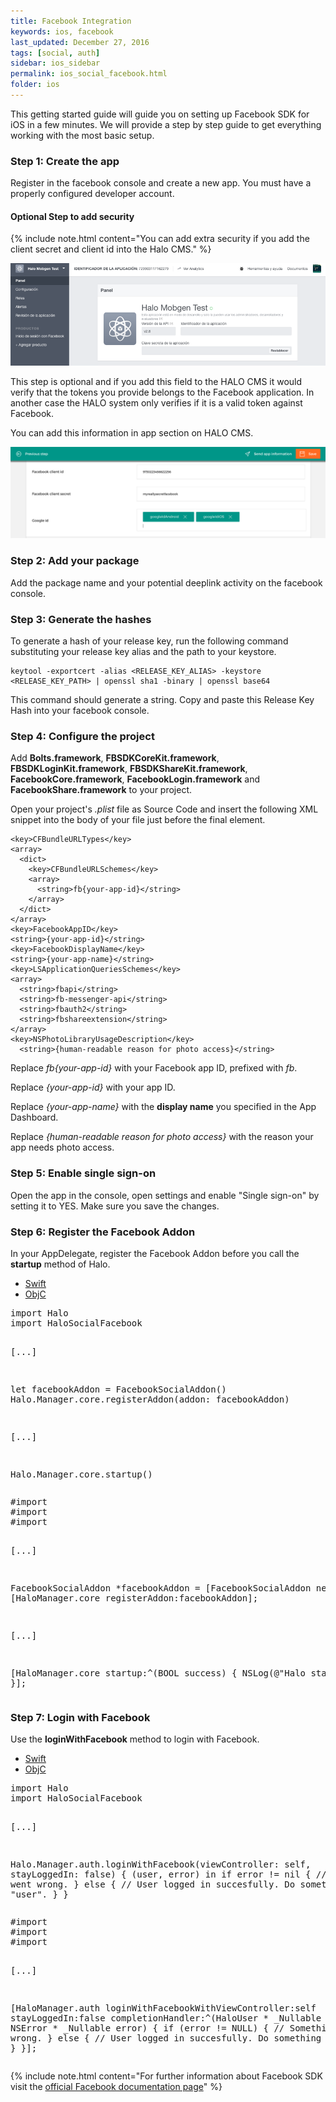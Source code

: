 ```yaml
---
title: Facebook Integration
keywords: ios, facebook
last_updated: December 27, 2016
tags: [social, auth]
sidebar: ios_sidebar
permalink: ios_social_facebook.html
folder: ios
---
```


This getting started guide will guide you on setting up Facebook SDK for iOS in a few minutes. We will provide a step by step guide to get everything working with the most basic setup.

### Step 1: Create the app 

Register in the facebook console and create a new app. You must have a properly configured developer account.

#### Optional Step to add security

{% include note.html content="You can add extra security if you add the client secret and client id into the Halo CMS." %}

![Configure Facebook Application](./images/facebook-console.png)

This step is optional and if you add this field to the HALO CMS it would verify that the tokens you provide belongs to the Facebook application. In another case the HALO system only verifies if it is a valid token against Facebook.

You can add this information in app section on HALO CMS.

![Add extra security to facebook tokens](./images/halo-cms-secure-social.png)

### Step 2: Add your package 

Add the package name and your potential deeplink activity on the facebook console.

### Step 3: Generate the hashes

To generate a hash of your release key, run the following command substituting your release key alias and the path to your keystore.

```
keytool -exportcert -alias <RELEASE_KEY_ALIAS> -keystore <RELEASE_KEY_PATH> | openssl sha1 -binary | openssl base64
```
This command should generate a string. Copy and paste this Release Key Hash into your facebook console.

### Step 4: Configure the project

Add **Bolts.framework**, **FBSDKCoreKit.framework**, **FBSDKLoginKit.framework**,  **FBSDKShareKit.framework**, **FacebookCore.framework**, **FacebookLogin.framework** and **FacebookShare.framework**
to your project.

Open your project's *.plist* file as Source Code and insert the following XML snippet into the body of your file just before the final *</dict>* element.

```
<key>CFBundleURLTypes</key>
<array>
  <dict>
    <key>CFBundleURLSchemes</key>
    <array>
      <string>fb{your-app-id}</string>
    </array>
  </dict>
</array>
<key>FacebookAppID</key>
<string>{your-app-id}</string>
<key>FacebookDisplayName</key>
<string>{your-app-name}</string>
<key>LSApplicationQueriesSchemes</key>
<array>
  <string>fbapi</string>
  <string>fb-messenger-api</string>
  <string>fbauth2</string>
  <string>fbshareextension</string>
</array>
<key>NSPhotoLibraryUsageDescription</key>
  <string>{human-readable reason for photo access}</string>
```

Replace *fb{your-app-id}* with your Facebook app ID, prefixed with *fb*.

Replace *{your-app-id}* with your app ID.

Replace *{your-app-name}* with the **display name** you specified in the App Dashboard.

Replace *{human-readable reason for photo access}* with the reason your app needs photo access.

### Step 5: Enable single sign-on

Open the app in the console, open settings and enable "Single sign-on" by setting it to YES. Make sure you save the changes.

### Step 6: Register the Facebook Addon

In your AppDelegate, register the Facebook Addon before you call the **startup** method of Halo.

<ul class="nav nav-tabs">
  <li role="presentation" class="active"><a href="#swift-1" data-toggle="tab">Swift</a></li>
  <li role="presentation"><a href="#objc-1" data-toggle="tab">ObjC</a></li>
</ul>

<div class="tab-content">
  <div id="swift-1" class="tab-pane fade in active">
    <pre>
import Halo
import HaloSocialFacebook

[...]
      
let facebookAddon = FacebookSocialAddon()
Halo.Manager.core.registerAddon(addon: facebookAddon)
      
[...]
      
Halo.Manager.core.startup()
    </pre>
  </div>
  <div id="objc-1" class="tab-pane fade">
    <pre>
#import <Halo/Halo-Swift.h>
#import <HaloObjC/HaloObjC-Swift.h>
#import <HaloSocialFacebook/HaloSocialFacebook.h>
  
[...]
  
FacebookSocialAddon *facebookAddon = [FacebookSocialAddon new];
[HaloManager.core registerAddon:facebookAddon];
  
[...]
  
[HaloManager.core startup:^(BOOL success) {
  NSLog(@"Halo started");
}];
    </pre>
  </div>
</div>

### Step 7: Login with Facebook

Use the **loginWithFacebook** method to login with Facebook. 

<ul class="nav nav-tabs">
  <li role="presentation" class="active"><a href="#swift-2" data-toggle="tab">Swift</a></li>
  <li role="presentation"><a href="#objc-2" data-toggle="tab">ObjC</a></li>
</ul>

<div class="tab-content">
  <div id="swift-2" class="tab-pane fade in active">
    <pre>
import Halo
import HaloSocialFacebook

[...]

Halo.Manager.auth.loginWithFacebook(viewController: self, stayLoggedIn: false) { (user, error) in
  if error != nil {
    // Something went wrong.
  } else {
    // User logged in succesfully. Do something with "user".
  }
}
    </pre>
  </div>
  <div id="objc-2" class="tab-pane fade">
    <pre>
#import <Halo/Halo-Swift.h>
#import <HaloObjC/HaloObjC-Swift.h>
#import <HaloSocialFacebook/HaloSocialFacebook.h>

[...]

[HaloManager.auth loginWithFacebookWithViewController:self stayLoggedIn:false completionHandler:^(HaloUser * _Nullable user, NSError * _Nullable error) {
        if (error != NULL) {
            // Something went wrong.
        } else {
            // User logged in succesfully. Do something with "user".
        }
}];
    </pre>
  </div>
</div>

{% include note.html content="For further information about Facebook SDK visit the [official Facebook documentation page](https://developers.facebook.com/docs/facebook-login/ios)" %}